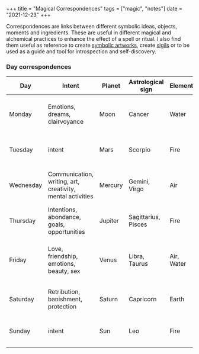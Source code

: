 +++
title = "Magical Correspondences"
tags = ["magic", "notes"]
date = "2021-12-23"
+++

Correspondences are links between different symbolic ideas, objects, moments and ingredients. These are useful in different magical and alchemical practices to enhance the effect of a spell or ritual. I also find them useful as reference to create [symbolic artworks](/works/illustration/symbolism/), create [sigils](/folklore/sigils/) or to be used as a guide and tool for introspection and self-discovery.

### Day correspondences

<table>
  <thead>
    <tr>
      <th>Day</th>
      <th>Intent</th>
      <th>Planet</th>
      <th>Astrological sign</th>
      <th>Element</th>
      <th>Colors</th>
      <th>Deities</th>
    </tr>
  </thead>
  <tbody>
    <tr>
      <td>Monday</td>
      <td>Emotions, dreams, clairvoyance</td>
      <td>Moon</td>
      <td>Cancer</td>
      <td>Water</td>
      <td>White and greys</td>
      <td>Selene, Luna, Diana, and Artemis</td>
    </tr>
    <tr>
      <td>Tuesday</td>
      <td>intent</td>
      <td>Mars</td>
      <td>Scorpio</td>
      <td>Fire</td>
      <td>Red and warm shades</td>
      <td>Mars, Ares</td>
    </tr>
    <tr>
      <td>Wednesday</td>
      <td>Communication, writing, art, creativity, mental activities</td>
      <td>Mercury</td>
      <td>Gemini, Virgo</td>
      <td>Air</td>
      <td>Yellow, grey and mixed hues</td>
      <td>Mercury, Hermes</td>
    </tr>
    <tr>
      <td>Thursday</td>
      <td>Intentions, abondance, goals, opportunities</td>
      <td>Jupiter</td>
      <td>Sagittarius, Pisces</td>
      <td>Fire</td>
      <td>Blue and purple</td>
      <td>Zeus and Thor</td>
    </tr>
    <tr>
      <td>Friday</td>
      <td>Love, friendship, emotions, beauty, sex</td>
      <td>Venus</td>
      <td>Libra, Taurus</td>
      <td>Air, Water</td>
      <td>Green, light blue, pink and copper</td>
      <td>Venus, Aphrodite</td>
    </tr>
    <tr>
      <td>Saturday</td>
      <td>Retribution, banishment, protection</td>
      <td>Saturn</td>
      <td>Capricorn</td>
      <td>Earth</td>
      <td>Black and dark shades</td>
      <td>Saturn, Hecate</td>
    </tr>
    <tr>
      <td>Sunday</td>
      <td>intent</td>
      <td>Sun</td>
      <td>Leo</td>
      <td>Fire</td>
      <td>Gold and orange</td>
      <td>Helios, Apollo, Lugh, and Bel</td>
    </tr>
  </tbody>
</table>
